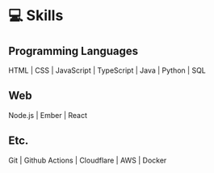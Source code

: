 # 💻 Skills

## Programming Languages
HTML | CSS | JavaScript | TypeScript | Java | Python | SQL

## Web
Node.js | Ember | React

## Etc.
Git | Github Actions | Cloudflare | AWS | Docker
